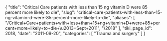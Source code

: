 {
  "title": "Critical Care patients with less than 15 ng vitamin D were 85 percent more likely to die",
  "slug": "critical-care-patients-with-less-than-15-ng-vitamin-d-were-85-percent-more-likely-to-die",
  "aliases": [
    "/Critical+Care+patients+with+less+than+15+ng+vitamin+D+were+85+percent+more+likely+to+die+\u2013+Sept+2011",
    "/2018"
  ],
  "tiki_page_id": 2018,
  "date": "2011-09-20",
  "categories": [
    "Trauma and surgery"
  ]
}

